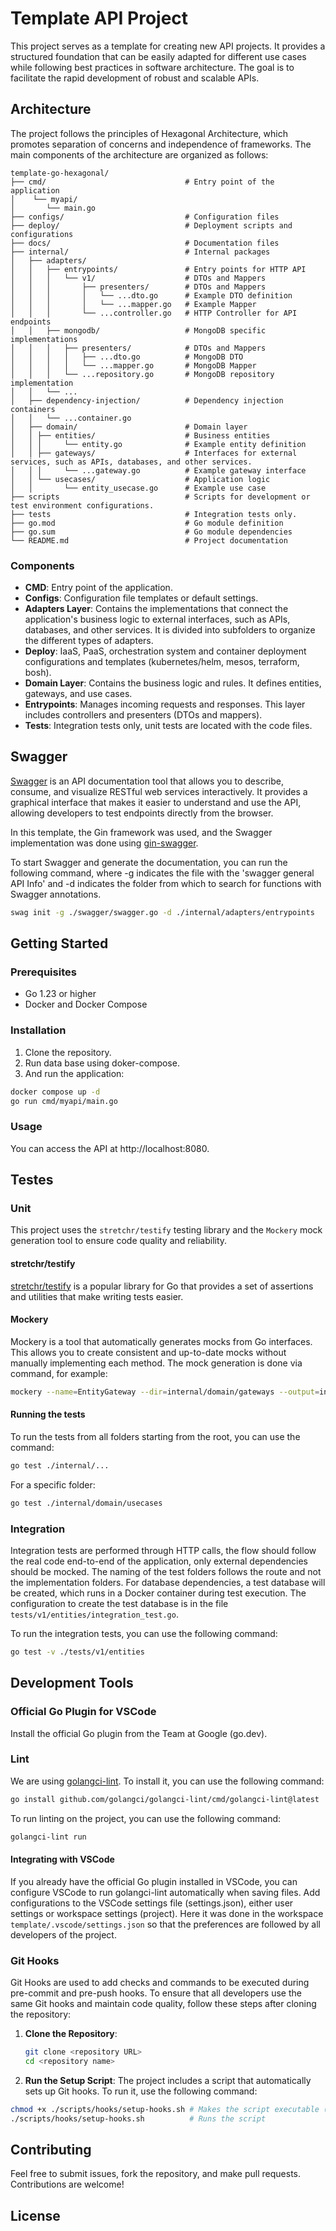 # Template API Project

This project serves as a template for creating new API projects. It provides a structured foundation that can be easily adapted for different use cases while following best practices in software architecture. The goal is to facilitate the rapid development of robust and scalable APIs.

## Architecture

The project follows the principles of Hexagonal Architecture, which promotes separation of concerns and independence of frameworks. The main components of the architecture are organized as follows:
```
template-go-hexagonal/
├── cmd/                               # Entry point of the application
│    └── myapi/
│       └── main.go                 
├── configs/                           # Configuration files
├── deploy/                            # Deployment scripts and configurations
├── docs/                              # Documentation files 
├── internal/                          # Internal packages
│   ├── adapters/
│   │   ├── entrypoints/               # Entry points for HTTP API
│   │   │   └── v1/                    # DTOs and Mappers
│   │   │       ├── presenters/        # DTOs and Mappers
│   │   │       │   └── ...dto.go      # Example DTO definition
│   │   │       │   └── ...mapper.go   # Example Mapper
│   │   │       └── ...controller.go   # HTTP Controller for API endpoints
│   │   ├── mongodb/                   # MongoDB specific implementations
│   │   │   ├── presenters/            # DTOs and Mappers
│   │   │   │   ├── ...dto.go          # MongoDB DTO
│   │   │   │   └── ...mapper.go       # MongoDB Mapper
│   │   │   └── ...repository.go       # MongoDB repository implementation
│   │   └── ... 
│   ├── dependency-injection/          # Dependency injection containers
│   │   └── ...container.go
│   ├── domain/                        # Domain layer
│   │ ├── entities/                    # Business entities
│   │ │     └── entity.go              # Example entity definition
│   │ ├── gateways/                    # Interfaces for external services, such as APIs, databases, and other services.
│   │ │     └── ...gateway.go          # Example gateway interface
│   │ └── usecases/                    # Application logic
│   │       └── entity_usecase.go      # Example use case
├── scripts                            # Scripts for development or test environment configurations.
├── tests                              # Integration tests only.
├── go.mod                             # Go module definition 
├── go.sum                             # Go module dependencies 
└── README.md                          # Project documentation
```

### Components

- **CMD**: Entry point of the application.
- **Configs**: Configuration file templates or default settings.
- **Adapters Layer**: Contains the implementations that connect the application's business logic to external interfaces, such as APIs, databases, and other services. It is divided into subfolders to organize the different types of adapters.
- **Deploy**: IaaS, PaaS, orchestration system and container deployment configurations and templates (kubernetes/helm, mesos, terraform, bosh).
- **Domain Layer**: Contains the business logic and rules. It defines entities, gateways, and use cases.
- **Entrypoints**: Manages incoming requests and responses. This layer includes controllers and presenters (DTOs and mappers).
- **Tests**: Integration tests only, unit tests are located with the code files.

## Swagger
[Swagger](https://swagger.io/) is an API documentation tool that allows you to describe, consume, and visualize RESTful web services interactively. It provides a graphical interface that makes it easier to understand and use the API, allowing developers to test endpoints directly from the browser.

In this template, the Gin framework was used, and the Swagger implementation was done using [gin-swagger](https://github.com/swaggo/gin-swagger).

To start Swagger and generate the documentation, you can run the following command, where -g indicates the file with the 'swagger general API Info' and -d indicates the folder from which to search for functions with Swagger annotations.
```bash
swag init -g ./swagger/swagger.go -d ./internal/adapters/entrypoints
```

## Getting Started

### Prerequisites

- Go 1.23 or higher
- Docker and Docker Compose

### Installation

1. Clone the repository.
2. Run data base using doker-compose.
3. And run the application:

```bash
docker compose up -d
go run cmd/myapi/main.go
```

### Usage
You can access the API at http://localhost:8080.

## Testes

### Unit

This project uses the `stretchr/testify` testing library and the `Mockery` mock generation tool to ensure code quality and reliability.

#### stretchr/testify

[stretchr/testify](https://github.com/stretchr/testify) is a popular library for Go that provides a set of assertions and utilities that make writing tests easier.

#### Mockery
Mockery is a tool that automatically generates mocks from Go interfaces. This allows you to create consistent and up-to-date mocks without manually implementing each method. The mock generation is done via command, for example:

```bash
mockery --name=EntityGateway --dir=internal/domain/gateways --output=internal/domain/gateways/mocks --outpkg=mocks
```

#### Running the tests
To run the tests from all folders starting from the root, you can use the command:


```bash
go test ./internal/...
```

For a specific folder:

```bash
go test ./internal/domain/usecases
```

### Integration
Integration tests are performed through HTTP calls, the flow should follow the real code end-to-end of the application, only external dependencies should be mocked.
The naming of the test folders follows the route and not the implementation folders.
For database dependencies, a test database will be created, which runs in a Docker container during test execution. The configuration to create the test database is in the file `tests/v1/entities/integration_test.go`.

To run the integration tests, you can use the following command:


```bash
go test -v ./tests/v1/entities
```

## Development Tools

### Official Go Plugin for VSCode
Install the official Go plugin from the Team at Google (go.dev).

### Lint

We are using [golangci-lint](https://github.com/golangci/golangci-lint). To install it, you can use the following command:

```bash
go install github.com/golangci/golangci-lint/cmd/golangci-lint@latest
```

To run linting on the project, you can use the following command:

```bash
golangci-lint run
```

#### Integrating with VSCode
If you already have the official Go plugin installed in VSCode, you can configure VSCode to run golangci-lint automatically when saving files. 
Add configurations to the VSCode settings file (settings.json), either user settings or workspace settings (project).
Here it was done in the workspace `template/.vscode/settings.json` so that the preferences are followed by all developers of the project.

### Git Hooks
Git Hooks are used to add checks and commands to be executed during pre-commit and pre-push hooks.
To ensure that all developers use the same Git hooks and maintain code quality, follow these steps after cloning the repository:

1. **Clone the Repository**:
   ```bash
   git clone <repository URL>
   cd <repository name>
   ```
2. **Run the Setup Script**:
The project includes a script that automatically sets up Git hooks. To run it, use the following command:
```bash
chmod +x ./scripts/hooks/setup-hooks.sh # Makes the script executable (only the first time)
./scripts/hooks/setup-hooks.sh          # Runs the script
```

## Contributing
Feel free to submit issues, fork the repository, and make pull requests. Contributions are welcome!

## License